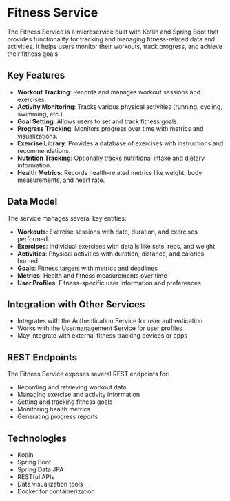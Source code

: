 # Fitness Service

The Fitness Service is a microservice built with Kotlin and Spring Boot that provides functionality for tracking and managing fitness-related data and activities. It helps users monitor their workouts, track progress, and achieve their fitness goals.

## Key Features

- **Workout Tracking**: Records and manages workout sessions and exercises.
- **Activity Monitoring**: Tracks various physical activities (running, cycling, swimming, etc.).
- **Goal Setting**: Allows users to set and track fitness goals.
- **Progress Tracking**: Monitors progress over time with metrics and visualizations.
- **Exercise Library**: Provides a database of exercises with instructions and recommendations.
- **Nutrition Tracking**: Optionally tracks nutritional intake and dietary information.
- **Health Metrics**: Records health-related metrics like weight, body measurements, and heart rate.

## Data Model

The service manages several key entities:

- **Workouts**: Exercise sessions with date, duration, and exercises performed
- **Exercises**: Individual exercises with details like sets, reps, and weight
- **Activities**: Physical activities with duration, distance, and calories burned
- **Goals**: Fitness targets with metrics and deadlines
- **Metrics**: Health and fitness measurements over time
- **User Profiles**: Fitness-specific user information and preferences

## Integration with Other Services

- Integrates with the Authentication Service for user authentication
- Works with the Usermanagement Service for user profiles
- May integrate with external fitness tracking devices or apps

## REST Endpoints

The Fitness Service exposes several REST endpoints for:

- Recording and retrieving workout data
- Managing exercise and activity information
- Setting and tracking fitness goals
- Monitoring health metrics
- Generating progress reports

## Technologies

- Kotlin
- Spring Boot
- Spring Data JPA
- RESTful APIs
- Data visualization tools
- Docker for containerization
